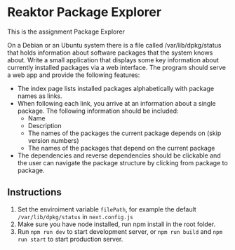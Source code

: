 # Reaktor Package Explorer

This is the assignment Package Explorer

On a Debian or an Ubuntu system there is a file called /var/lib/dpkg/status that holds information about software packages that the system knows about. Write a small application that displays some key information about currently installed packages via a web interface. The program should serve a web app and provide the following features:
 
- The index page lists installed packages alphabetically with package names as links.
- When following each link, you arrive at an information about a single package. The following information should be included:
   - Name
   - Description
   - The names of the packages the current package depends on (skip version numbers)
   - The names of the packages that depend on the current package
- The dependencies and reverse dependencies should be clickable and the user can navigate the package structure by clicking from package to package.

## Instructions
1. Set the enviroiment variable `filePath`, for example the default `/var/lib/dpkg/status` in `next.config.js`
2. Make sure you have node installed, run npm install in the root folder.
3. Run `npm run dev` to start development server, or `npm run build` and `npm run start` to start production server.
